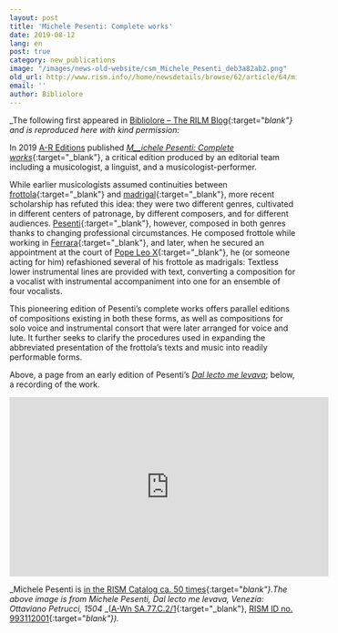 ```yaml
---
layout: post
title: 'Michele Pesenti: Complete works'
date: 2019-08-12
lang: en
post: true
category: new_publications
image: "/images/news-old-website/csm_Michele_Pesenti_deb3a82ab2.png"
old_url: http://www.rism.info//home/newsdetails/browse/62/article/64/michele-pesenti-complete-works.html
email: ''
author: Bibliolore
---
```


_The following first appeared in [Bibliolore – The RILM Blog](https://bibliolore.org/2019/05/20/michele-pesenti-complete-works/){:target="_blank"} and is reproduced here with kind permission:_

In 2019 [A-R Editions](https://www.areditions.com/) published [_M__ichele Pesenti: Complete works_](https://www.areditions.com/pesenti-complete-works-r171.html?mc_cid=1d97453d3c&mc_eid=fc69aee4f2){:target="_blank"}, a critical edition produced by an editorial team including a musicologist, a linguist, and a musicologist-performer.

While earlier musicologists assumed continuities between [frottola](https://en.wikipedia.org/wiki/Frottola){:target="_blank"} and [madrigal](https://en.wikipedia.org/wiki/Madrigal){:target="_blank"}, more recent scholarship has refuted this idea: they were two different genres, cultivated in different centers of patronage, by different composers, and for different audiences.
[
Pesenti](https://en.wikipedia.org/wiki/Michele_Pesenti){:target="_blank"}, however, composed in both genres thanks to changing professional circumstances. He composed frottole while working in [Ferrara](https://en.wikipedia.org/wiki/Ferrara){:target="_blank"}, and later, when he secured an appointment at the court of [Pope Leo X](https://en.wikipedia.org/wiki/Pope_Leo_X){:target="_blank"}, he (or someone acting for him) refashioned several of his frottole as madrigals: Textless lower instrumental lines are provided with text, converting a composition for a vocalist with instrumental accompaniment into one for an ensemble of four vocalists.

This pioneering edition of Pesenti’s complete works offers parallel editions of compositions existing in both these forms, as well as compositions for solo voice and instrumental consort that were later arranged for voice and lute. It further seeks to clarify the procedures used in expanding the abbreviated presentation of the frottola’s texts and music into readily performable forms.

Above, a page from an early edition of Pesenti’s [_Dal lecto me levava_](http://stcpress.org/pieces/dal_lecto_me_levava); below, a recording of the work.

<iframe width="560" height="315" src="https://www.youtube.com/embed/xkJ-yTzmX6I" frameborder="0" allow="accelerometer; autoplay; encrypted-media; gyroscope; picture-in-picture" allowfullscreen></iframe>


_Michele Pesenti is [in the RISM Catalog ca. 50 times](https://opac.rism.info/search?View=rism&author=Pesenti+Michele&Language=en){:target="_blank"}.The above image is from_ _Michele Pesenti, Dal lecto me levava, Venezia: Ottaviano Petrucci, 1504_ _([A-Wn SA.77.C.2/1](http://data.onb.ac.at/rep/10044D45){:target="_blank"}, [RISM ID no. 993112001](https://opac.rism.info/search?id=00000993112001&View=rism){:target="_blank"})._



